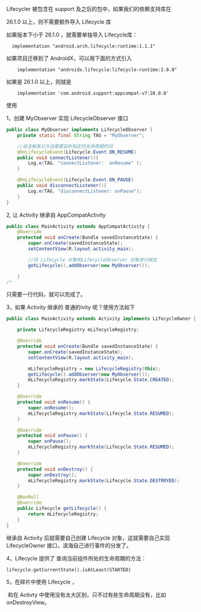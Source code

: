Lifecycler 被包含在 support 及之后的包中，如果我们的依赖支持库在 

26.1.0 以上，则不需要额外导入 Lifecycle 库

如果版本下小于 26.1.0 ，就需要单独导入 Lifecycle库：

```
  implementation "android.arch.lifecycle:runtime:1.1.1"
```

如果项目迁移到了 AndroidX，可以用下面的方式引入

```
    implementation "androidx.lifecycle:lifecycle-runtime:2.0.0"
```

如果是 26.1.0 以上，则就是

```
    implementation 'com.android.support:appcompat-v7:28.0.0'
```

使用

1，创建 MyObserver 实现 LifecycleObserver 接口

```java
public class MyObserver implements LifecycleObserver {
    private static final String TAG = "MyObserver";

    //该注解表示方法需要监听指定的生命周期时间
    @OnLifecycleEvent(Lifecycle.Event.ON_RESUME)
    public void connectListener(){
        Log.e(TAG, "connectListener:  onResume" );
    }

    @OnLifecycleEvent(Lifecycle.Event.ON_PAUSE)
    public void disconnectListener(){
        Log.e(TAG, "disconnectListener: onPause");
    }
}
```

2, 让 Activity 继承自 AppCompatActivity

```java
public class MainActivity extends AppCompatActivity {
    @Override
    protected void onCreate(Bundle savedInstanceState) {
        super.onCreate(savedInstanceState);
        setContentView(R.layout.activity_main);

        //将 Lifecycle 对象和LifecycleObserver 对象进行绑定
        getLifecycle().addObserver(new MyObserver());

    }
/*

```

只需要一行代码，就可以完成了。

3，如果 Activity 继承的 普通的ivity 呢？使用方法如下

```java
public class MainActivity extends Activity implements LifecycleOwner {

    private LifecycleRegistry mLifecycleRegistry;

    @Override
    protected void onCreate(Bundle savedInstanceState) {
        super.onCreate(savedInstanceState);
        setContentView(R.layout.activity_main);

        mLifecycleRegistry = new LifecycleRegistry(this);
        getLifecycle().addObserver(new MyObserver());
        mLifecycleRegistry.markState(Lifecycle.State.CREATED);
    }

    @Override
    protected void onResume() {
        super.onResume();
        mLifecycleRegistry.markState(Lifecycle.State.RESUMED);
    }

    @Override
    protected void onPause() {
        super.onPause();
        mLifecycleRegistry.markState(Lifecycle.State.RESUMED);
    }

    @Override
    protected void onDestroy() {
        super.onDestroy();
        mLifecycleRegistry.markState(Lifecycle.State.DESTROYED);
    }

    @NonNull
    @Override
    public Lifecycle getLifecycle() {
        return mLifecycleRegistry;
    }
}

```

继承自 Activity 后就需要自己创建 Lifecycle 对象，这就需要自己实现 LifecycleOwner 接口，滨海自己进行事件的分发了。

4，Lifecycle 提供了 查询当前组件所处的生命周期的方法：

```
lifecycle.getCurrentState().isAtLeast(STARTED)
```

5，在碎片中使用 Lifecycle ，

​	和在 Activty 中使用没有太大区别，只不过有些生命周期没有，比如 onDestroyView。